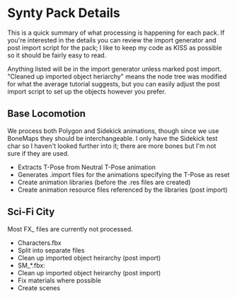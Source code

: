 # Synty Pack Details

This is a quick summary of what processing is happening for each pack. If you're interested in
the details you can review the import generator and post import script for the pack; I like to
keep my code as KISS as possible so it should be fairly easy to read.

Anything listed will be in the import generator unless marked post import. "Cleaned up imported
object heriarchy" means the node tree was modified for what the average tutorial suggests, but
you can easily adjust the post import script to set up the objects however you prefer.

## Base Locomotion

We process both Polygon and Sidekick animations, though since we use BoneMaps they should be
interchangeable. I only have the Sidekick test char so I haven't looked further into it; there
are more bones but I'm not sure if they are used.

- Extracts T-Pose from Neutral T-Pose animation
- Generates .import files for the animations specifying the T-Pose as reset
- Create animation libraries (before the .res files are created)
- Create animation resource files referenced by the libraries (post import)

## Sci-Fi City

Most FX_ files are currently not processed.

- Characters.fbx
 - Split into separate files
 - Clean up imported object heirarchy (post import)
- SM_*.fbx:
 - Clean up imported object heirarchy (post import)
- Fix materials where possible
- Create scenes
